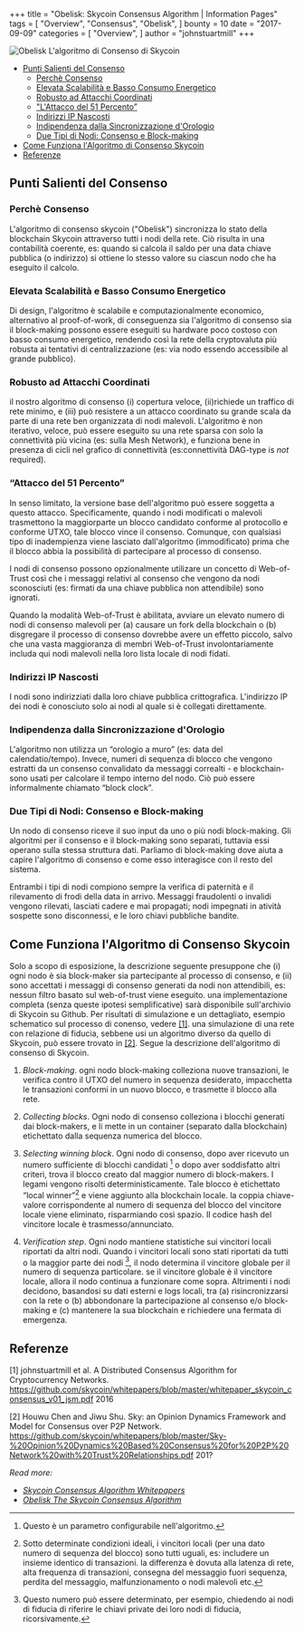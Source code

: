 +++
title = "Obelisk: Skycoin Consensus Algorithm | Information Pages"
tags = [
    "Overview",
    "Consensus",
    "Obelisk",
]
bounty = 10
date = "2017-09-09"
categories = [
    "Overview",
]
author = "johnstuartmill"
+++

![Obelisk L'algoritmo di Consenso di Skycoin](/img/obelisk-the-skycoin-consensus-algorithm.png)

<!-- MarkdownTOC autolink="true" bracket="round" -->

- [Punti Salienti del Consenso](#consensus-highlights)
    - [Perchè Consenso](#why-consensus)
    - [Elevata Scalabilità e Basso Consumo Energetico](#high-scalability-and-low-energy-consumption)
    - [Robusto ad Attacchi Coordinati](#robust-to-coordinated-attacks)
    - ["L'Attacco del 51 Percento”](#the-%E2%80%9C51-percent-attack%E2%80%9D)
    - [Indirizzi IP Nascosti](#hidden-ip-addresses)
    - [Indipendenza dalla Sincronizzazione d'Orologio](#independence-of-clock-synchronization)
    - [Due Tipi di Nodi: Consenso e Block-making](#two-type-of-nodes-consensus-and-block-making)
- [Come Funziona l'Algoritmo di Consenso Skycoin](#how-skycoin-consensus-algorithm-works)
- [Referenze](#references)

<!-- /MarkdownTOC -->


## Punti Salienti del Consenso

### Perchè Consenso

L'algoritmo di consenso skycoin ("Obelisk") sincronizza lo stato della blockchain Skycoin
attraverso tutti i nodi della rete. Ciò risulta in una contabilità coerente,
es: quando si calcola il saldo per una data chiave pubblica (o indirizzo)
si ottiene lo stesso valore su ciascun nodo che ha eseguito il calcolo.

### Elevata Scalabilità e Basso Consumo Energetico

Di design, l'algoritmo è scalabile e computazionalmente economico, alternativo
al proof-of-work, di conseguenza sia l'algoritmo di consenso sia 
il block-making possono essere eseguiti su hardware poco costoso con basso 
consumo energetico, rendendo così la rete della cryptovaluta più robusta
ai tentativi di centralizzazione (es: via nodo essendo accessibile
al grande pubblico).

### Robusto ad Attacchi Coordinati

il nostro algoritmo di consenso (i) copertura veloce, (ii)richiede un
traffico di rete minimo, e (iii) può resistere a un attacco coordinato
su grande scala da parte di una rete ben organizzata di nodi malevoli. 
L'algoritmo è non iterativo, veloce, può essere eseguito su una rete
sparsa con solo la connettività più vicina (es: sulla Mesh Network), e 
funziona bene in presenza di cicli nel grafico di connettività (es:connettività
DAG-type is *not* required).

### “Attacco del 51 Percento”

In senso limitato, la versione base dell'algoritmo può essere soggetta
a questo attacco. Specificamente, quando i nodi modificati o malevoli 
trasmettono la maggiorparte un blocco candidato conforme al protocollo
e conforme UTXO, tale blocco vince il consenso. Comunque, con qualsiasi tipo
di inadempienza viene lasciato dall'algoritmo (immodificato) prima che il 
blocco abbia la possibilità di partecipare al processo di consenso.

I nodi di consenso possono opzionalmente utilizare un concetto di Web-of-Trust così
che i messaggi relativi al consenso che vengono da nodi sconosciuti (es:
firmati da una chiave pubblica non attendibile) sono ignorati.

Quando la modalità Web-of-Trust è abilitata, avviare un elevato numero
di nodi di consenso malevoli per (a) causare un fork della blockchain o (b)
disgregare il processo di consenso dovrebbe avere un effetto piccolo, salvo che 
una vasta maggioranza di membri Web-of-Trust involontariamente includa qui nodi
malevoli nella loro lista locale di nodi fidati.

### Indirizzi IP Nascosti

I nodi sono indirizziati dalla loro chiave pubblica crittografica. L'indirizzo
IP dei nodi è conosciuto solo ai nodi al quale si è collegati direttamente.

### Indipendenza dalla Sincronizzazione d'Orologio

L'algoritmo non utilizza un “orologio a muro” (es: data del calendatio/tempo).
Invece, numeri di sequenza di blocco che vengono estratti da un consenso
convalidato da messaggi correalti - e blockchain- sono usati per calcolare
il tempo interno del nodo. Ciò può essere informalmente chiamato “block clock”.

### Due Tipi di Nodi: Consenso e Block-making

Un nodo di consenso riceve il suo input da uno o più nodi block-making.
Gli algoritmi per il consenso e il block-making sono separati, tuttavia
essi operano sulla stessa struttura dati. Parliamo di block-making dove
aiuta a capire l'algoritmo di consenso e come esso interagisce con il 
resto del sistema.

Entrambi i tipi di nodi compiono sempre la verifica di paternità e il 
rilevamento di frodi della data in arrivo. Messaggi fraudolenti o invalidi 
vengono rilevati, lasciati cadere e mai propagati; nodi impegnati in atività
sospette sono disconnessi, e le loro chiavi pubbliche bandite.

## Come Funziona l'Algoritmo di Consenso Skycoin

Solo a scopo di esposizione, la descrizione seguente presuppone che (i)
ogni nodo è sia block-maker sia partecipante al processo di consenso, e (ii)
 sono accettati i messaggi di consenso generati da nodi non attendibili,
es: nessun filtro basato sul web-of-trust viene eseguito. una 
implementazione completa (senza queste ipotesi semplificative) sarà
disponibile sull'archivio di Skycoin su Github. Per risultati di simulazione e un
dettagliato, esempio schematico sul processo di conenso, vedere [\[1\]](#references). 
una simulazione di una rete con relazione di fiducia, sebbene usi un
algoritmo diverso da quello di Skycoin, può essere trovato in [\[2\]](#references). 
Segue la descrizione dell'algoritmo di consenso di Skycoin.

1.  *Block-making*. ogni nodo block-making colleziona nuove
    transazioni, le verifica contro il UTXO del numero in sequenza
    desiderato, impacchetta le transazioni conformi in un nuovo blocco, e
    trasmette il blocco alla rete.

2.  *Collecting blocks*. Ogni nodo di consenso colleziona i
    blocchi generati dai block-makers, e li mette in un container
    (separato dalla blockchain) etichettato dalla sequenza numerica del blocco.

3.  *Selecting winning block*. Ogni nodo di consenso, dopo
    aver ricevuto un numero sufficiente di blocchi candidati [^1] o
    dopo aver soddisfatto altri criteri, trova il blocco creato dal
    maggior numero di block-makers. I legami vengono risolti deterministicamente.
    Tale blocco è etichettato “local winner”[^2] e viene aggiunto alla 
    blockchain locale. la coppia chiave-valore corrispondente al numero di 
    sequenza del blocco del vincitore locale viene eliminato, risparmiando
    così spazio. Il codice hash del vincitore locale
    è trasmesso/annunciato.

4.  *Verification step*. Ogni nodo mantiene statistiche sui vincitori
    locali riportati da altri nodi. Quando i vincitori locali sono stati
    riportati da tutti o la maggior parte dei nodi [^3], il nodo determina il
    vincitore globale per il numero di sequenza particolare. se il vincitore
    globale è il vincitore locale, allora il nodo continua a funzionare
    come sopra. Altrimenti i nodi decidono, basandosi su dati esterni e
    logs locali, tra (a) risincronizzarsi con la rete o 
     (b) abbondonare la partecipazione al consenso e/o block-making
    e (c) mantenere la sua blockchain e richiedere una fermata di emergenza.

[^1]: Questo è un parametro configurabile nell'algoritmo.
[^2]: Sotto determinate condizioni ideali, i vincitori locali (per una dato 
    numero di sequenza del blocco) sono tutti uguali, es: includere un insieme identico
    di transazioni. la differenza è dovuta alla latenza di rete, alta
    frequenza di transazioni, consegna del messaggio fuori sequenza, perdita del
    messaggio, malfunzionamento o nodi malevoli etc.
[^3]: Questo numero può essere determinato, per esempio, chiedendo ai nodi
      di fiducia di riferire le chiavi private dei loro nodi di fiducia, ricorsivamente.

## Referenze

\[1\] johnstuartmill et al. A Distributed Consensus Algorithm for
Cryptocurrency Networks.
<https://github.com/skycoin/whitepapers/blob/master/whitepaper_skycoin_consensus_v01_jsm.pdf>
2016

\[2\] Houwu Chen and Jiwu Shu. Sky: an Opinion Dynamics Framework and Model
for Consensus over P2P Network.
<https://github.com/skycoin/whitepapers/blob/master/Sky-%20Opinion%20Dynamics%20Based%20Consensus%20for%20P2P%20Network%20with%20Trust%20Relationships.pdf>
201?

*Read more:*

* *[Skycoin Consensus Algorithm Whitepapers](https://www.skycoin.net/whitepapers)*
* *[Obelisk The Skycoin Consensus Algorithm](/statement/obelisk-skycoin-consensus-algorithm/)*

